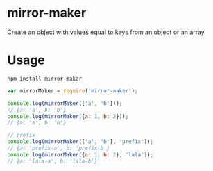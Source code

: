 # mirror-maker

Create an object with values equal to keys from an object or an array.

# Usage
`npm install mirror-maker`

```javascript
var mirrorMaker = require('mirror-maker');

console.log(mirrorMaker(['a', 'b']));
// {a: 'a', b: 'b'}
console.log(mirrorMaker({a: 1, b: 2}));
// {a: 'a', b: 'b'}

// prefix
console.log(mirrorMaker(['a', 'b'], 'prefix'));
// {a: 'prefix-a', b: 'prefix-b'}
console.log(mirrorMaker({a: 1, b: 2}, 'lala'));
// {a: 'lala-a', b: 'lala-b'}

```

